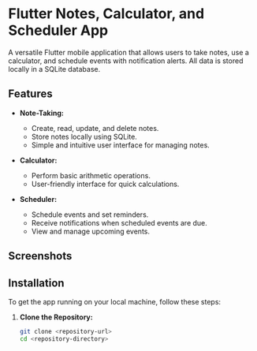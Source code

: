 # Flutter Notes, Calculator, and Scheduler App

A versatile Flutter mobile application that allows users to take notes, use a calculator, and schedule events with notification alerts. All data is stored locally in a SQLite database.

## Features

- **Note-Taking:**
  - Create, read, update, and delete notes.
  - Store notes locally using SQLite.
  - Simple and intuitive user interface for managing notes.

- **Calculator:**
  - Perform basic arithmetic operations.
  - User-friendly interface for quick calculations.

- **Scheduler:**
  - Schedule events and set reminders.
  - Receive notifications when scheduled events are due.
  - View and manage upcoming events.

## Screenshots



## Installation

To get the app running on your local machine, follow these steps:

1. **Clone the Repository:**
   ```sh
   git clone <repository-url>
   cd <repository-directory>
